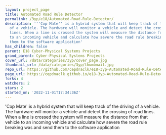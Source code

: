 ```yaml
---
layout: project_page
title: Automated Road Rule Detector
permalink: /3yp/e18/Automated-Road-Rule-Detector/
description: '''Cop Mate'' is a hybrid system that will keep track of the driving
  of a vehicle. The hardware will monitor a vehicle and detect the crossing of road
  lines. When a line is crossed the system will measure the distance from that vehicle
  to an incoming vehicle and calculate how severe the road rule breaking was and send
  them to the software application'
has_children: false
parent: E18 Cyber-Physical Systems Projects
grand_parent: Cyber-Physical Systems Projects
cover_url: /data/categories/3yp/cover_page.jpg
thumbnail_url: /data/categories/3yp/thumbnail.jpg
repo_url: https://github.com/cepdnaclk/e18-3yp-Automated-Road-Rule-Detector
page_url: https://cepdnaclk.github.io/e18-3yp-Automated-Road-Rule-Detector
forks: 4
watchers: 2
stars: 2
started_on: '2022-11-01T17:34:36Z'
---
```


'Cop Mate' is a hybrid system that will keep track of the driving of a vehicle. The hardware will monitor a vehicle and detect the crossing of road lines. When a line is crossed the system will measure the distance from that vehicle to an incoming vehicle and calculate how severe the road rule breaking was and send them to the software application